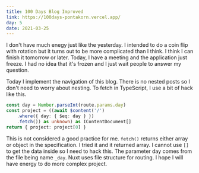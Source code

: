 ```yaml
---
title: 100 Days Blog Improved
link: https://100days-pontakorn.vercel.app/
day: 5
date: 2021-03-25
---
```

I don't have much enegy just like the yesterday. I intended to do a coin flip with rotation but
it turns out to be more complicated than I think. I think I can finish it tomorrow or later.
Today, I have a meeting and the application just freeze. I had no idea that it's frozen and I
just wait people to answer my question. 
<!--more-->


Today I implement the navigation of this blog. There is no nested posts so I don't need to worry about nesting. To fetch in TypeScript, I use a bit of hack like this.

```typescript
const day = Number.parseInt(route.params.day)
const project = ((await $content('/')
    .where({ day: { $eq: day } })
    .fetch()) as unknown) as IContentDocument[]
return { project: project[0] }
```

This is not considered a good practice for me. <code class="language-typescript">fetch()</code> returns either array or object in the specification. I tried it and it returned array. I cannot
use `[]` to get the data inside so I need to hack this. The parameter day comes from the file being name `_day`. Nuxt uses file structure for routing. I hope I will have energy to do more complex project.